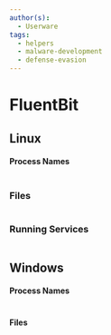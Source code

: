 ```yaml
---
author(s):
  - Userware
tags:
  - helpers
  - malware-development
  - defense-evasion
---
```

# FluentBit

## Linux

#### Process Names

```

```

### Files

```

```

### Running Services

```

```

## Windows

#### Process Names

```

```

#### Files

```

```